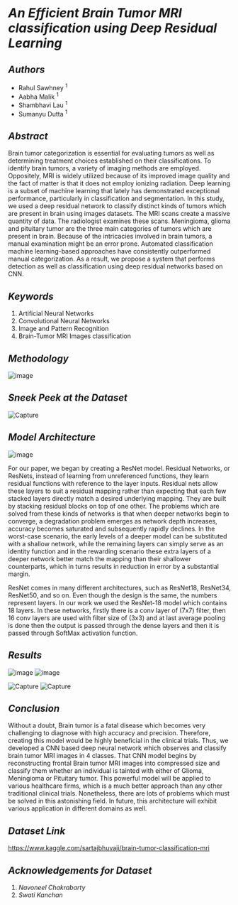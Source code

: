 # _An Efficient Brain Tumor MRI classification using Deep Residual Learning_

## _Authors_
* Rahul Sawhney <sup>1</sup>
* Aabha Malik <sup>1</sup>
* Shambhavi Lau <sup>1</sup>
* Sumanyu Dutta <sup>1</sup>


## _Abstract_
Brain tumor categorization is essential for evaluating tumors as well as determining treatment choices established on their classifications. To identify brain tumors, a variety of imaging methods are employed. Oppositely, MRI is widely utilized because of its improved image quality and the fact of matter is that it does not employ ionizing radiation. Deep learning is a subset of machine learning that lately has demonstrated exceptional performance, particularly in classification and segmentation. In this study, we used a deep residual network to classify distinct kinds of tumors which are present in brain using images datasets. The MRI scans create a massive quantity of data. The radiologist examines these scans. Meningioma, glioma and pituitary tumor are the three main categories of tumors which are present in brain. Because of the intricacies involved in brain tumors, a manual examination might be an error prone. Automated classification machine learning-based approaches have consistently outperformed manual categorization. As a result, we propose a system that performs detection as well as classification using deep residual networks based on CNN.

## _Keywords_
1) Artificial Neural Networks
2) Convolutional Neural Networks
3) Image and Pattern Recognition
4) Brain-Tumor MRI Images classification

## _Methodology_
![image](https://user-images.githubusercontent.com/65220704/132106660-75869364-19cc-4a17-8a68-58939ba24bd9.png)

## _Sneek Peek at the Dataset_
![Capture](https://user-images.githubusercontent.com/65220704/132455110-e1d062a8-917a-462d-b3a7-00d3b04ef3bb.PNG)

## _Model Architecture_
![image](https://user-images.githubusercontent.com/65220704/136267578-e298cba1-4e69-45c9-b6b2-63e708fca99d.png)


For our paper, we began by creating a ResNet model. Residual Networks, or ResNets, instead of learning from unreferenced functions, they learn residual functions with reference to the layer inputs. Residual nets allow these layers to suit a residual mapping rather than expecting that each few stacked layers directly match a desired underlying mapping. They are built by stacking residual blocks on top of one other. The problems which are solved from these kinds of networks is that when deeper networks begin to converge, a degradation problem emerges as network depth increases, accuracy becomes saturated and subsequently rapidly declines. In the worst-case scenario, the early levels of a deeper model can be substituted with a shallow network, while the remaining layers can simply serve as an identity function and in the rewarding scenario these extra layers of a deeper network better match the mapping than their shallower counterparts, which in turns results in reduction in error by a substantial margin.

ResNet comes in many different architectures, such as ResNet18, ResNet34, ResNet50, and so on. Even though the design is the same, the numbers represent layers. In our work we used the ResNet-18 model which contains 18 layers. In these networks, firstly there is a conv layer of (7x7) filter, then 16 conv layers are used with filter size of (3x3) and at last average pooling is done then the output is passed through the dense layers and then it is passed through SoftMax activation function.

## _Results_
![image](https://user-images.githubusercontent.com/65220704/136268672-018864d1-0250-4569-9535-3cf16429124a.png)
![image](https://user-images.githubusercontent.com/65220704/132456968-291cc5f2-bc92-43ee-b73f-ed17134f3ddc.png)


![Capture](https://user-images.githubusercontent.com/65220704/132455430-9ae4acfb-7558-442b-8425-be4a7604e77d.PNG)
![Capture](https://user-images.githubusercontent.com/65220704/132455525-97577fc3-52c6-49d6-bbd1-bb2da686723b.PNG)


## _Conclusion_
Without a doubt, Brain tumor is a fatal disease which becomes very challenging to diagnose with high accuracy and precision. Therefore, creating this model would be highly beneficial in the clinical trials. Thus, we developed a CNN based deep neural network which observes and classify brain tumor MRI images in 4 classes. That CNN model begins by reconstructing frontal Brain tumor MRI images into compressed size and classify them whether an individual is tainted with either of Glioma, Meningioma or Pituitary tumor. This powerful model will be applied to various healthcare firms, which is a much better approach than any other traditional clinical trials. Nonetheless, there are lots of problems which must be solved in this astonishing field. In future, this architecture will exhibit various application in different domains as well.     



## _Dataset Link_
https://www.kaggle.com/sartajbhuvaji/brain-tumor-classification-mri

## _Acknowledgements for Dataset_
1) _Navoneel Chakrabarty_
2) _Swati Kanchan_

